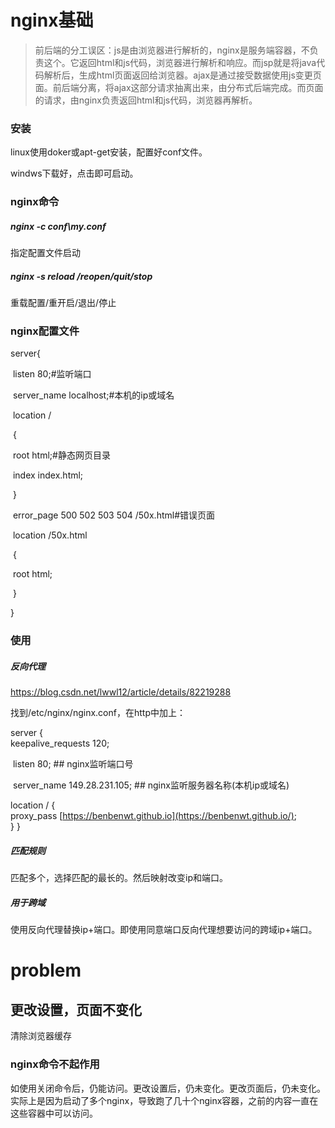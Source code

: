 # nginx基础

>前后端的分工误区：js是由浏览器进行解析的，nginx是服务端容器，不负责这个。它返回html和js代码，浏览器进行解析和响应。而jsp就是将java代码解析后，生成html页面返回给浏览器。ajax是通过接受数据使用js变更页面。前后端分离，将ajax这部分请求抽离出来，由分布式后端完成。而页面的请求，由nginx负责返回html和js代码，浏览器再解析。

### 安装

linux使用doker或apt-get安装，配置好conf文件。

windws下载好，点击即可启动。

### nginx命令

##### nginx -c conf\my.conf

指定配置文件启动

##### nginx -s reload /reopen/quit/stop

重载配置/重开启/退出/停止

### nginx配置文件

server{

​		listen 80;#监听端口

​		server_name localhost;#本机的ip或域名

​		location /

​	{

​			root    html;#静态网页目录

​			index index.html;

​	}

​	error_page 500 502 503 504 /50x.html#错误页面

​	location  /50x.html

​	{

​			root   html;

​    }

}



### 使用

##### 反向代理

https://blog.csdn.net/lwwl12/article/details/82219288  

找到/etc/nginx/nginx.conf，在http中加上：       

server	{		  
        keepalive_requests 120;  

​	    listen 80; ## nginx监听端口号		  

​       server_name 149.28.231.105; ## nginx监听服务器名称(本机ip或域名)		

location	/	{			  
         proxy_pass [https://benbenwt.github.io](https://benbenwt.github.io/);	  
}	}  

##### 匹配规则

匹配多个，选择匹配的最长的。然后映射改变ip和端口。

##### 用于跨域

使用反向代理替换ip+端口。即使用同意端口反向代理想要访问的跨域ip+端口。


# problem

## 更改设置，页面不变化
清除浏览器缓存

### nginx命令不起作用

如使用关闭命令后，仍能访问。更改设置后，仍未变化。更改页面后，仍未变化。实际上是因为启动了多个nginx，导致跑了几十个nginx容器，之前的内容一直在这些容器中可以访问。

